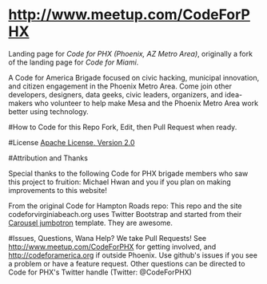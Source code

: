 http://www.meetup.com/CodeForPHX
===================

Landing page for *Code for PHX (Phoenix, AZ Metro Area)*, originally a fork of the landing page for *Code for Miami*.

A Code for America Brigade focused on civic hacking, municipal innovation, and citizen engagement in the Phoenix Metro Area. Come join other developers, designers, data geeks, civic leaders, organizers, and idea-makers who volunteer to help make Mesa and the Phoenix Metro Area work better using technology.

#How to Code for this Repo
Fork, Edit, then Pull Request when ready.

#License
[Apache License, Version 2.0](http://www.apache.org/licenses/LICENSE-2.0)

#Attribution and Thanks

Special thanks to the following Code for PHX brigade members who saw this project to fruition: Michael Hwan and you if you plan on making improvements to this website!

From the original Code for Hampton Roads repo: This repo and the site codeforvirginiabeach.org uses Twitter Bootstrap and started from their [Carousel jumbotron](http://twitter.github.com/bootstrap/examples/carousel.html) template. They are awesome.

#Issues, Questions, Wana Help?
We take Pull Requests! See http://www.meetup.com/CodeForPHX for getting involved, and http://codeforamerica.org if outside Phoenix. Use github's issues if you see a problem or have a feature request. Other questions can be directed to Code for PHX's Twitter handle (Twitter: @CodeForPHX)
